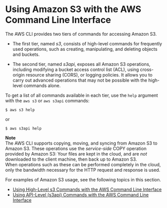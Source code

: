 # Using Amazon S3 with the AWS Command Line Interface<a name="cli-s3"></a>

The AWS CLI provides two tiers of commands for accessing Amazon S3\.

+ The first tier, named *s3*, consists of high\-level commands for frequently used operations, such as creating, manipulating, and deleting objects and buckets\.

+ The second tier, named *s3api*, exposes all Amazon S3 operations, including modifying a bucket access control list \(ACL\), using cross\-origin resource sharing \(CORS\), or logging policies\. It allows you to carry out advanced operations that may not be possible with the high\-level commands alone\.

To get a list of all commands available in each tier, use the `help` argument with the `aws s3` or `aws s3api` commands:

```
$ aws s3 help
```

or

```
$ aws s3api help
```

**Note**  
The AWS CLI supports copying, moving, and syncing from Amazon S3 to Amazon S3\. These operations use the *service\-side* COPY operation provided by Amazon S3: Your files are kept in the cloud, and are *not* downloaded to the client machine, then back up to Amazon S3\.  
When operations such as these can be performed completely in the cloud, only the bandwidth necessary for the HTTP request and response is used\.

For examples of Amazon S3 usage, see the following topics in this section\.


+ [Using High\-Level s3 Commands with the AWS Command Line Interface](using-s3-commands.md)
+ [Using API\-Level \(s3api\) Commands with the AWS Command Line Interface](using-s3api-commands.md)